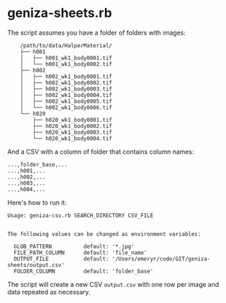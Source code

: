 # geniza-sheets.rb

The script assumes you have a folder of folders with images:

```
    /path/to/data/HalperMaterial/
    ├── h001
    │   ├── h001_wk1_body0001.tif
    │   └── h001_wk1_body0002.tif
    ├── h002
    │   ├── h002_wk1_body0001.tif
    │   ├── h002_wk1_body0002.tif
    │   ├── h002_wk1_body0003.tif
    │   ├── h002_wk1_body0004.tif
    │   ├── h002_wk1_body0005.tif
    │   └── h002_wk1_body0006.tif
    └── h020
        ├── h020_wk1_body0001.tif
        ├── h020_wk1_body0002.tif
        ├── h020_wk1_body0003.tif
        └── h020_wk1_body0004.tif
```

 And a CSV with a column of folder that contains column names:

```csv
...,folder_base,...
...,h001,...
...,h002,...
...,h003,...
...,h004,...
```

Here's how to run it:

```shell
Usage: geniza-csv.rb SEARCH_DIRECTORY CSV_FILE


The following values can be changed as environment variables:

  GLOB_PATTERN          default: '*.jpg'
  FILE_PATH_COLUMN      default: 'file_name'
  OUTPUT_FILE           default: '/Users/emeryr/code/GIT/geniza-sheets/output.csv'
  FOLDER_COLUMN         default: 'folder_base'
```

The script will create a new CSV `output.csv` with one row per image and data
repeated as necessary.
